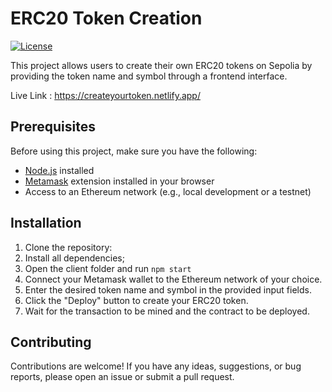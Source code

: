 # ERC20 Token Creation

[![License](https://img.shields.io/badge/license-MIT-blue.svg)](https://opensource.org/licenses/MIT)

This project allows users to create their own ERC20 tokens on Sepolia by providing the token name and symbol through a frontend interface.

Live Link : https://createyourtoken.netlify.app/

## Prerequisites

Before using this project, make sure you have the following:

- [Node.js](https://nodejs.org) installed
- [Metamask](https://metamask.io/) extension installed in your browser
- Access to an Ethereum network (e.g., local development or a testnet)

## Installation

1. Clone the repository:
2. Install all dependencies;
3. Open the client folder and run ``` npm start ```
4. Connect your Metamask wallet to the Ethereum network of your choice.
5. Enter the desired token name and symbol in the provided input fields.
6. Click the "Deploy" button to create your ERC20 token.
7. Wait for the transaction to be mined and the contract to be deployed.


## Contributing
Contributions are welcome! If you have any ideas, suggestions, or bug reports, please open an issue or submit a pull request.
